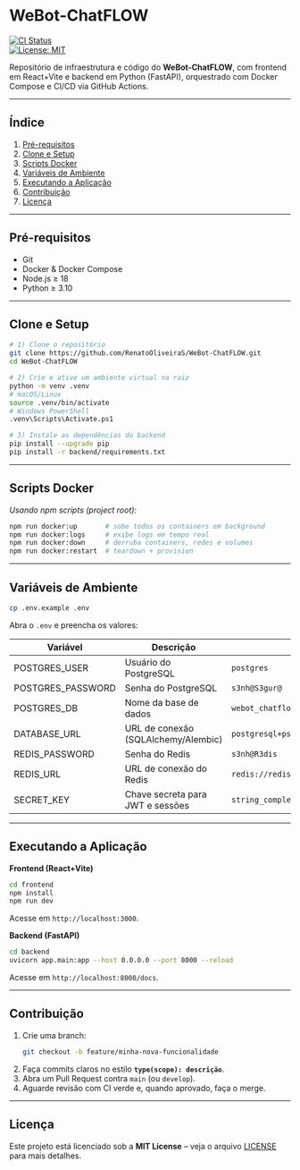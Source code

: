 # WeBot-ChatFLOW

[![CI Status](https://github.com/RenatoOliveiraS/WeBot-ChatFLOW/actions/workflows/ci-cd.yml/badge.svg)](https://github.com/RenatoOliveiraS/WeBot-ChatFLOW/actions)  
[![License: MIT](https://img.shields.io/badge/License-MIT-yellow.svg)](LICENSE)

Repositório de infraestrutura e código do **WeBot-ChatFLOW**, com frontend em React+Vite e backend em Python (FastAPI), orquestrado com Docker Compose e CI/CD via GitHub Actions.

---

## Índice

1. [Pré-requisitos](#pré-requisitos)  
2. [Clone e Setup](#clone-e-setup)  
3. [Scripts Docker](#scripts-docker)  
4. [Variáveis de Ambiente](#variáveis-de-ambiente)  
5. [Executando a Aplicação](#executando-a-aplicação)  
6. [Contribuição](#contribuição)  
7. [Licença](#licença)  

---

## Pré-requisitos

- Git  
- Docker & Docker Compose  
- Node.js ≥ 18  
- Python ≥ 3.10  

---

## Clone e Setup

```bash
# 1) Clone o repositório
git clone https://github.com/RenatoOliveiraS/WeBot-ChatFLOW.git
cd WeBot-ChatFLOW

# 2) Crie e ative um ambiente virtual na raiz
python -m venv .venv
# macOS/Linux
source .venv/bin/activate
# Windows PowerShell
.venv\Scripts\Activate.ps1

# 3) Instale as dependências do backend
pip install --upgrade pip
pip install -r backend/requirements.txt
```

---

## Scripts Docker

_Usando npm scripts (project root):_

```bash
npm run docker:up       # sobe todos os containers em background
npm run docker:logs     # exibe logs em tempo real
npm run docker:down     # derruba containers, redes e volumes
npm run docker:restart  # teardown + provision
```

---

## Variáveis de Ambiente

```bash
cp .env.example .env
```

Abra o `.env` e preencha os valores:

| Variável           | Descrição                                   | Exemplo                                       |
|--------------------|---------------------------------------------|-----------------------------------------------|
| POSTGRES_USER      | Usuário do PostgreSQL                       | `postgres`                                    |
| POSTGRES_PASSWORD  | Senha do PostgreSQL                         | `s3nh@S3gur@`                                 |
| POSTGRES_DB        | Nome da base de dados                       | `webot_chatflow`                              |
| DATABASE_URL       | URL de conexão (SQLAlchemy/Alembic)         | `postgresql+psycopg2://postgres:senha@postgres:5432/webot_chatflow` |
| REDIS_PASSWORD     | Senha do Redis                              | `s3nh@R3dis`                                  |
| REDIS_URL          | URL de conexão do Redis                     | `redis://redis:6379/0`                        |
| SECRET_KEY         | Chave secreta para JWT e sessões            | `string_complexa_aleatoria`                   |

---

## Executando a Aplicação

**Frontend (React+Vite)**  
```bash
cd frontend
npm install
npm run dev
```  
Acesse em `http://localhost:3000`.

**Backend (FastAPI)**  
```bash
cd backend
uvicorn app.main:app --host 0.0.0.0 --port 8000 --reload
```  
Acesse em `http://localhost:8000/docs`.

---

## Contribuição

1. Crie uma branch:  
   ```bash
   git checkout -b feature/minha-nova-funcionalidade
   ```
2. Faça commits claros no estilo **`type(scope): descrição`**.  
3. Abra um Pull Request contra `main` (ou `develop`).  
4. Aguarde revisão com CI verde e, quando aprovado, faça o merge.

---

## Licença

Este projeto está licenciado sob a **MIT License** – veja o arquivo [LICENSE](LICENSE) para mais detalhes.  
